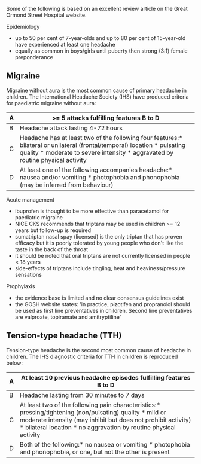 Some of the following is based on an excellent review article on the Great Ormond Street Hospital website.  
  
Epidemiology  
* up to 50 per cent of 7\-year\-olds and up to 80 per cent of 15\-year\-old have experienced at least one headache
* equally as common in boys/girls until puberty then strong (3:1\) female preponderance

  
Migraine
--------

  
Migraine without aura is the most common cause of primary headache in children. The International Headache Society (IHS) have produced criteria for paediatric migraine without aura:  
  


| A | \>\= 5 attacks fulfilling features B to D |
| --- | --- |
| B | Headache attack lasting 4\-72 hours |
| C | Headache has at least two of the following four features:* bilateral or unilateral (frontal/temporal) location * pulsating quality * moderate to severe intensity * aggravated by routine physical activity |
| D | At least one of the following accompanies headache:* nausea and/or vomiting * photophobia and phonophobia (may be inferred from behaviour) |

  
Acute management  
* ibuprofen is thought to be more effective than paracetamol for paediatric migraine
* NICE CKS recommends that triptans may be used in children \>\= 12 years but follow\-up is required
* sumatriptan nasal spay (licensed) is the only triptan that has proven efficacy but it is poorly tolerated by young people who don't like the taste in the back of the throat
* it should be noted that oral triptans are not currently licensed in people \< 18 years
* side\-effects of triptans include tingling, heat and heaviness/pressure sensations

  
Prophylaxis  
* the evidence base is limited and no clear consensus guidelines exist
* the GOSH website states: 'in practice, pizotifen and propranolol should be used as first line preventatives in children. Second line preventatives are valproate, topiramate and amitryptiline'

  
Tension\-type headache (TTH)
----------------------------

  
Tension\-type headache is the second most common cause of headache in children. The IHS diagnostic criteria for TTH in children is reproduced below:   
  


| A | At least 10 previous headache episodes fulfilling features B to D |
| --- | --- |
| B | Headache lasting from 30 minutes to 7 days |
| C | At least two of the following pain characteristics:* pressing/tightening (non/pulsating) quality * mild or moderate intensity (may inhibit but does not prohibit activity) * bilateral location * no aggravation by routine physical activity |
| D | Both of the following:* no nausea or vomiting * photophobia and phonophobia, or one, but not the other is present |

